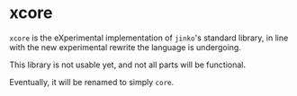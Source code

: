 # xcore

`xcore` is the eXperimental implementation of `jinko`'s standard library, in line with the new experimental rewrite the language is undergoing.

This library is not usable yet, and not all parts will be functional.

Eventually, it will be renamed to simply `core`.

